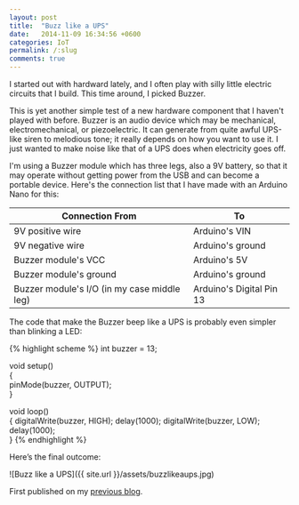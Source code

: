 ```yaml
---
layout: post
title:  "Buzz like a UPS"
date:   2014-11-09 16:34:56 +0600
categories: IoT
permalink: /:slug
comments: true
---
```

I started out with hardward lately, and I often play with silly little electric circuits that I build. This time around, I picked Buzzer.

This is yet another simple test of a new hardware component that I haven't played with before. Buzzer is an audio device which may be mechanical, electromechanical, or piezoelectric. It can generate from quite awful UPS-like siren to melodious tone; it really depends on how you want to use it. I just wanted to make noise like that of a UPS does when electricity goes off.

I'm using a Buzzer module which has three legs, also a 9V battery, so that it may operate without getting power from the USB and can become a portable device. Here's the connection list that I have made with an Arduino Nano for this:

| Connection From | To |
| ------------- | ------------- |
| 9V positive wire | Arduino's VIN |
| 9V negative wire | Arduino's ground |
| Buzzer module's VCC | Arduino's 5V |
| Buzzer module's ground | Arduino's ground |
| Buzzer module's I/O (in my case middle leg) | Arduino's Digital Pin 13 |

The code that make the Buzzer beep like a UPS is probably even simpler than blinking a LED:

{% highlight scheme %}
int buzzer =  13;  

void setup()  
{        
    pinMode(buzzer, OUTPUT);     
}

void loop()                     
{
    digitalWrite(buzzer, HIGH);
    delay(1000);
    digitalWrite(buzzer, LOW); 
    delay(1000);        
}
{% endhighlight %}

Here’s the final outcome:

![Buzz like a UPS]({{ site.url }}/assets/buzzlikeaups.jpg)

First published on my [previous blog](https://tanzimsaqib.wordpress.com/2014/11/09/buzz-like-a-ups/).